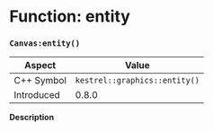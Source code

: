 
# Function: entity
### `Canvas:entity()`

| Aspect | Value |
| --- | --- |
| C++ Symbol | `kestrel::graphics::entity()` |
| Introduced | 0.8.0 |

**Description**


